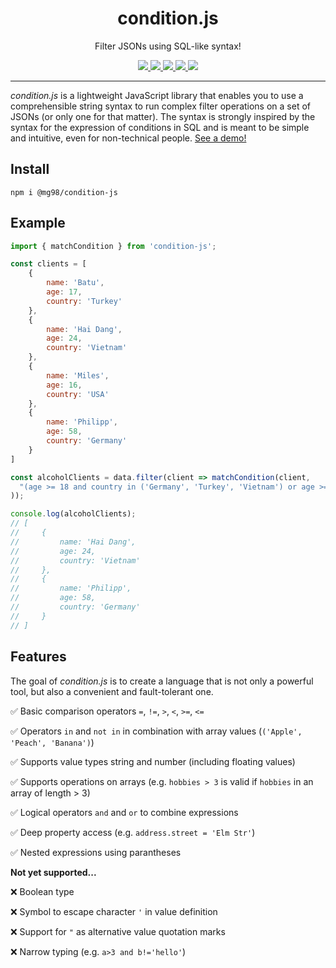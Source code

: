 <h1 align="center">condition.js</h1>
<p align="center">
    Filter JSONs using SQL-like syntax!
</p>

<p align="center">
  <a href="https://github.com/mg98/condition-js/actions/workflows/test.yml">
    <img src="https://github.com/mg98/condition-js/actions/workflows/test.yml/badge.svg">
  </a>
  <a href="https://codecov.io/gh/mg98/condition-js">
    <img src="https://codecov.io/gh/mg98/condition-js/branch/main/graph/badge.svg?token=RNG38NX4WY">
  </a>
  <a href="https://deepscan.io/dashboard#view=project&tid=17510&pid=20859&bid=581033">
    <img src="https://deepscan.io/api/teams/17510/projects/20859/branches/581033/badge/grade.svg">
  </a>
  <a href="https://www.npmjs.com/package/@mg98/condition-js">
    <img src="https://img.shields.io/npm/v/@mg98/condition-js">
  </a>
  <a href="./LICENSE">
    <img src="https://img.shields.io/github/license/mg98/condition-js">
  </a>
</p>

<hr>

_condition.js_ is a lightweight JavaScript library that enables you to use a comprehensible string syntax to run complex filter operations on a set of JSONs (or only one for that matter).
The syntax is strongly inspired by the syntax for the expression of conditions in SQL and is meant to be simple and intuitive, even for non-technical people. [See a demo!](https://condition.js.org)

## Install

```
npm i @mg98/condition-js
```

## Example

```js
import { matchCondition } from 'condition-js';

const clients = [
    {
        name: 'Batu',
        age: 17,
        country: 'Turkey'
    },
    {
        name: 'Hai Dang',
        age: 24,
        country: 'Vietnam'
    },
    {
        name: 'Miles',
        age: 16,
        country: 'USA'
    },
    {
        name: 'Philipp',
        age: 58,
        country: 'Germany'
    }
]

const alcoholClients = data.filter(client => matchCondition(client, 
  "(age >= 18 and country in ('Germany', 'Turkey', 'Vietnam') or age >= 21 and country = 'USA') and country != 'Arabia'"
));

console.log(alcoholClients);
// [
//     {
//         name: 'Hai Dang',
//         age: 24,
//         country: 'Vietnam'
//     },
//     {
//         name: 'Philipp',
//         age: 58,
//         country: 'Germany'
//     }
// ]
```

## Features

The goal of _condition.js_ is to create a language that is not only a powerful tool, but also a convenient and fault-tolerant one.

✅ Basic comparison operators `=`, `!=`, `>`, `<`, `>=`, `<=`

✅ Operators `in` and `not in` in combination with array values (`('Apple', 'Peach', 'Banana')`)

✅ Supports value types string and number (including floating values)

✅ Supports operations on arrays (e.g. `hobbies > 3` is valid if `hobbies` in an array of length > 3)

✅ Logical operators `and` and `or` to combine expressions

✅ Deep property access (e.g. `address.street = 'Elm Str'`)

✅ Nested expressions using parantheses

**Not yet supported...**

❌ Boolean type

❌ Symbol to escape character `'` in value definition

❌ Support for `"` as alternative value quotation marks

❌ Narrow typing (e.g. `a>3 and b!='hello'`)
